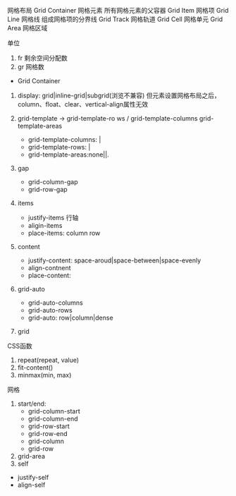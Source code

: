 网格布局
Grid Container 网格元素 所有网格元素的父容器
Grid Item 网格项
Grid Line 网格线 组成网格项的分界线
Grid Track 网格轨道 
Grid Cell 网格单元
Grid Area 网格区域

单位 
1. fr 剩余空间分配数
2. gr 网格数

+ Grid Container
1. display: grid|inline-grid|subgrid(浏览不兼容) 但元素设置网格布局之后，column、float、clear、vertical-align属性无效

2. grid-template -> grid-template-ro ws / grid-template-columns grid-template-areas
    + grid-template-columns: <track-size>|<line-name><track-size>
    + grid-template-rows: <track-size>|<line-name><track-size>
    + grid-template-areas:none|<grid-area-name>|.
3. gap
    + grid-column-gap
    + grid-row-gap
4. items
    + justify-items 行轴
    + aligin-items
    + place-items: column row
5. content
    + justify-content: space-aroud|space-between|space-evenly
    + align-contnent
    + place-content: 
6. grid-auto
    + grid-auto-columns
    + grid-auto-rows
    + grid-auto: row|column|dense
7. grid

CSS函数
1. repeat(repeat, value)
2. fit-content()
3. minmax(min, max)

网格
1. start/end: 
    + grid-column-start
    + grid-column-end
    + grid-row-start
    + grid-row-end
    + grid-column
    + grid-row
2. grid-area
3. self
+ justify-self
+ align-self 